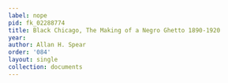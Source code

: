 ```yaml
---
label: nope
pid: fk_02288774
title: Black Chicago, The Making of a Negro Ghetto 1890-1920
year: 
author: Allan H. Spear
order: '084'
layout: single
collection: documents
---
```

